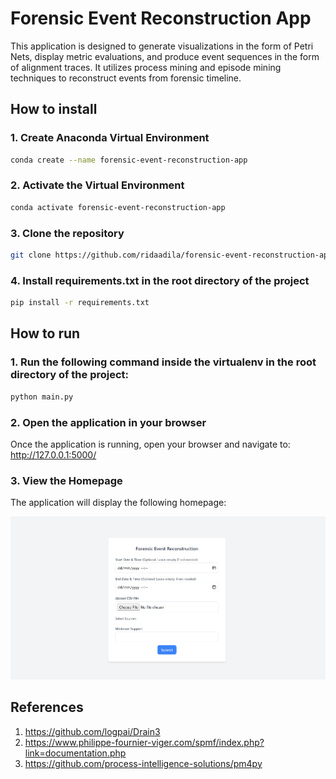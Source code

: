 # Forensic Event Reconstruction App

This application is designed to generate visualizations in the form of Petri Nets, display metric evaluations, and produce event sequences in the form of alignment traces. It utilizes process mining and episode mining techniques to reconstruct events from forensic timeline.


## How to install

### 1. Create Anaconda Virtual Environment

```bash
conda create --name forensic-event-reconstruction-app
```

### 2. Activate the Virtual Environment

```bash
conda activate forensic-event-reconstruction-app
```

### 3. Clone the repository

```bash
git clone https://github.com/ridaadila/forensic-event-reconstruction-app.git
```

### 4. Install requirements.txt in the root directory of the project

```bash
pip install -r requirements.txt
```

## How to run

### 1. Run the following command inside the virtualenv in the root directory of the project:
```bash
python main.py
```

### 2. Open the application in your browser
Once the application is running, open your browser and navigate to: http://127.0.0.1:5000/

### 3. View the Homepage
The application will display the following homepage:

![Alt text](./docs/homepage.png)

## References
1) https://github.com/logpai/Drain3
2) https://www.philippe-fournier-viger.com/spmf/index.php?link=documentation.php
3) https://github.com/process-intelligence-solutions/pm4py

